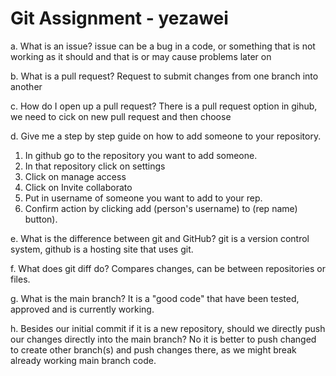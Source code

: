 # Git Assignment - yezawei
a. What is an issue?
issue can be a bug in a code, or something that is not working as it should and that is or may cause problems later on

b. What is a pull request?
Request to submit changes from one branch into another

c. How do I open up a pull request?
There is a pull request option in gihub, we need to cick on new pull request and then choose 

d. Give me a step by step guide on how to add someone to your repository.
1. In github go to the repository you want to add someone. 
2. In that repository click on settings
3. Click on manage access
4. Click on Invite collaborato
5. Put in username of someone you want to add to your rep. 
6. Confirm action by clicking add (person's username) to (rep name) button).

e. What is the difference between git and GitHub?
git is a version control system, github is a hosting site that uses git.

f. What does git diff do?
Compares changes, can be between repositories or files. 

g. What is the main branch?
It is a "good code" that have been tested, approved and is currently working. 

h. Besides our initial commit if it is a new repository, should we directly push our changes directly into the main branch?
No it is better to push changed to create other branch(s) and push changes there, as we might break already working main branch code. 
